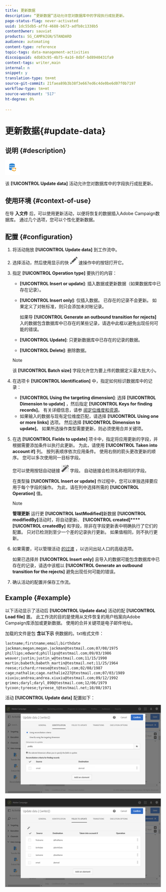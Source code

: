 ```yaml
---
title: 更新数据
description: “更新数据”活动允许您对数据库中的字段执行成批更新。
page-status-flag: never-activated
uuid: 1dc55db5-affd-4688-b673-adfb8c1338b5
contentOwner: sauviat
products: SG_CAMPAIGN/STANDARD
audience: automating
content-type: reference
topic-tags: data-management-activities
discoiquuid: 4db83c95-4b75-4a16-8dbf-bd8940431fa9
context-tags: writer,main
internal: n
snippet: y
translation-type: tm+mt
source-git-commit: 21faea89b3b38f3e667ed6c4de0be6d07f0b7197
workflow-type: tm+mt
source-wordcount: '517'
ht-degree: 0%

---
```



# 更新数据{#update-data}

## 说明 {#description}

![](assets/data_update.png)

该 **[!UICONTROL Update data]** 活动允许您对数据库中的字段执行成批更新。

## 使用环境 {#context-of-use}

在导 **入文件** 后，可以使用更新活动，以便将恢复的数据插入Adobe Campaign数据库。 通过几个选项，您可以个性化更新数据。

## 配置 {#configuration}

1. 将活动拖放 **[!UICONTROL Update data]** 到工作流中。
1. 选择活动，然后使用显示的快 ![](assets/edit_darkgrey-24px.png) 速操作中的按钮打开它。
1. 指定 **[!UICONTROL Operation type]** 要执行的内容：

   * **[!UICONTROL Insert or update]**: 插入数据或更新数据（如果数据库中已存在记录）。
   * **[!UICONTROL Insert only]**: 仅插入数据。 已存在的记录不会更新。 如果定义了对帐标准，则只会添加未对帐记录。

      如果导 **[!UICONTROL Generate an outbound transition for rejects]** 入的数据包含数据库中已存在的某些记录，请选中此框以避免出现任何可能的错误。

   * **[!UICONTROL Update]**: 只更新数据库中已存在的记录的数据。
   * **[!UICONTROL Delete]**: 删除数据。
   >[!NOTE]
   >
   >该 **[!UICONTROL Batch size]** 字段允许您为要上传的数据定义最大批大小。

1. 在选项卡 **[!UICONTROL Identification]** 中，指定如何标识数据库中的记录：

   * **[!UICONTROL Using the targeting dimension]**: 选择 **[!UICONTROL Dimension to update]** ，然后指定 **[!UICONTROL Keys for finding records]**。 有关详细信息，请参 [阅定位维度和资源](../../automating/using/query.md#targeting-dimensions-and-resources)。
   * 如果输入的数据与现有定位维度匹配，请选择 **[!UICONTROL Using one or more links]** 选项。 然后选择 **[!UICONTROL Dimension to update]**。
   如果所选操作类型需要更新，则必须使用合并关键项。

1. 在选 **[!UICONTROL Fields to update]** 项卡中，指定将应用更新的字段，并根据需要添加条件以执行此更新。 为此，请使用 **[!UICONTROL Taken into account if]** 列。 按列表顺序依次应用条件。 使用右侧的箭头更改更新的顺序。 您可以多次使用同一目标字段。

   您可以使用按钮自动链接 ![](assets/wkf_magic_wand-24px.png) 字段。 自动链接会检测名称相同的字段。

   在类型操 **[!UICONTROL Insert or update]** 作过程中，您可以单独选择要应用于每个字段的操作。 为此，请在列中选择所需的 **[!UICONTROL Operation]** 值。

   >[!NOTE]
   >
   >**管理更新** 运行更 **[!UICONTROL lastModified]**&#x200B;新数据 **[!UICONTROL modifiedBy]**&#x200B;活动时，将自动更新、 **[!UICONTROL created]****[!UICONTROL createdBy]** 和字段，除非在字段更新表中明确执行了它们的配置。 只对已检测到至少一个差的记录执行更新。 如果值相同，则不执行更新。

1. 如果需要，可以管理活动 [的过渡](../../automating/using/activity-properties.md) ，以访问出站人口的高级选项。

   如果已选择并 **[!UICONTROL Insert only]** 且导入的数据可能包含数据库中已存在的记录，请选中该框以 **[!UICONTROL Generate an outbound transition for the rejects]** 避免出现任何可能的错误。

1. 确认活动的配置并保存工作流。

## Example {#example}

以下活动显示了活动后 **[!UICONTROL Update data]** 活动的配 **[!UICONTROL Load file]** 置。 此工作流的目的是使用从文件恢复的用户档案向Adobe Campaign库添加或更新数据。 使用的合并关键项是电子邮件地址。

加载的文件是包 **含以下示** 例数据的。txt格式文件：

```
lastname;firstname;email;birthdate
jackman;megan;megan.jackman@testmail.com;07/08/1975
phillips;edward;phillips@testmail.com;09/03/1986
weaver;justin;justin_w@testmail.com;11/15/1990
martin;babeth;babeth_martin@testmail.net;11/25/1964
reese;richard;rreese@testmail.com;02/08/1987
cage;nathalie;cage.nathalie227@testmail.com;07/03/1989
xiuxiu;andrea;andrea.xiuxiu@testmail.com;09/12/1992
grimes;daryl;daryl_890@testmail.com;12/06/1979
tycoon;tyreese;tyreese_t@testmail.net;10/08/1971
```

活动 **[!UICONTROL Update data]** 配置如下：

![](assets/deduplication_example2_writer1.png)

![](assets/deduplication_example2_writer2.png)


